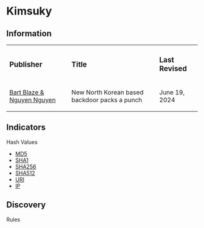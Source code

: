 
# Kimsuky

## Information
<table>
  <tr>
    <td>
      <h3>Publisher</h3>
    </td>
    <td>
      <h3>Title</h3>
    </td>
    <td>
      <h3>Last Revised</h3>
    </td>
  </tr>
  <tr>
    <td>
      <a href="https://cyberarmor.tech/wp-content/uploads/2024/06/New-North-Korean-based-backdoor-packs-a-punch.pdf">Bart Blaze & Nguyen Nguyen</a>
    </td>
    <td>
      <p>New North Korean based backdoor packs a punch</p>
    </td>
    <td>
      <p>June 19, 2024</p>
    </td>
  </tr>
</table>

## Indicators
Hash Values
- <a href="https://github.com/PudgyDragon/IOCs/blob/main/All/Kimsuky/samples.md5">MD5</a>
- <a href="https://github.com/PudgyDragon/IOCs/blob/main/All/Kimsuky/samples.sha1">SHA1</a>
- <a href="https://github.com/PudgyDragon/IOCs/blob/main/All/Kimsuky/samples.sha256">SHA256</a>
- <a href="https://github.com/PudgyDragon/IOCs/blob/main/All/Kimsuky/samples.sha512">SHA512</a>
- <a href="https://github.com/PudgyDragon/IOCs/blob/main/All/Kimsuky/uri.txt">URI</a>
- <a href="https://github.com/PudgyDragon/IOCs/blob/main/All/Kimsuky/IPs.txt">IP</a>

## Discovery
Rules

